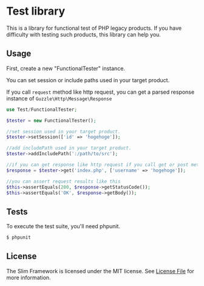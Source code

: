 # Test library

This is a library for functional test of PHP legacy products.
If you have difficulty with testing such products, this library can help you.

## Usage

First, create a new "FunctionalTester" instance.

You can set session or include paths used in your target product.

If you call `request` method like http request, you can get a parsed response instance of `Guzzle\Http\Message\Response`

```php
use Test/FunctionalTester;

$tester = new FunctionalTester();

//set session used in your target product.
$tester->setSession(['id' => 'hogehoge']);

//add includePath used in your target product.
$tester->addIncludePath(':/path/to/src');

//if you can get response like http request if you call get or post method
$response = $tester->get('index.php', ['username' => 'hogehoge']);

//you can assert request results like this
$this->assertEquals(200, $response->getStatusCode());
$this->assertEquals('OK', $response->getBody());

```


## Tests

To execute the test suite, you'll need phpunit.

```bash
$ phpunit
```

## License

The Slim Framework is licensed under the MIT license. See [License File](LICENSE.md) for more information.
